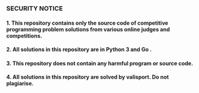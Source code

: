 ### SECURITY NOTICE

#### 1. This repository contains only the source code of competitive programming problem solutions from various online judges and competitions.

#### 2. All solutions in this repository are in Python 3 and Go .

#### 3. This repository does not contain any harmful program or source code.

#### 4. All solutions in this repository are solved by valisport. Do not plagiarise.
